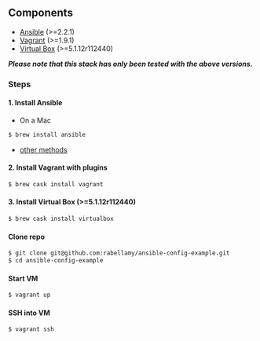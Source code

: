 ## Components

* [Ansible](https://www.ansible.com/) (>=2.2.1)
* [Vagrant](https://www.vagrantup.com/) (>=1.9.1)
* [Virtual Box](https://www.virtualbox.org/) (>=5.1.12r112440)


**_Please note that this stack has only been tested with the above versions._**

### Steps

#### 1. Install Ansible
* On a Mac
```bash
$ brew install ansible
```
* [other methods](http://docs.ansible.com/ansible/intro_installation.html#getting-ansible)

#### 2. Install Vagrant with plugins
```bash
$ brew cask install vagrant
```

#### 3. Install Virtual Box (>=5.1.12r112440)
```bash
$ brew cask install virtualbox
```
#### Clone repo
```bash
$ git clone git@github.com:rabellamy/ansible-config-example.git
$ cd ansible-config-example
```

#### Start VM
```bash
$ vagrant up
```

#### SSH into VM
```bash
$ vagrant ssh
```
